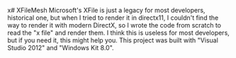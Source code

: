 x# XFileMesh
Microsoft's XFile is just a legacy for most developers, historical one, but when I tried to render it in directx11, I couldn't find the way to render it with modern DirectX, so I wrote the code from scratch to read the "x file" and render them. I think this is useless for most developers, but if you need it, this might help you. This project was built with "Visual Studio 2012" and "Windows Kit 8.0".
